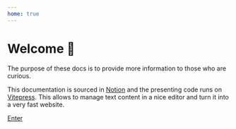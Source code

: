 ```yaml
---
home: true
---
```


<div class="welcome">
<h1>Welcome 👋</h1>
<p>The purpose of these docs is to provide more information to those who are curious. <br /></p>
<p>This documentation is sourced in <a href="https://www.notion.so" target="_blank" rel="noopener nolistener">Notion</a> and the presenting code runs on <a href="https://vitepress.vuejs.org" target="_blank" rel="noopener nolistener">Vitepress</a>. This allows to manage text content in a nice editor and turn it into a very fast website.</p>
<a class="welcome-button" href="/why-automate.html">Enter</a>
</div>
